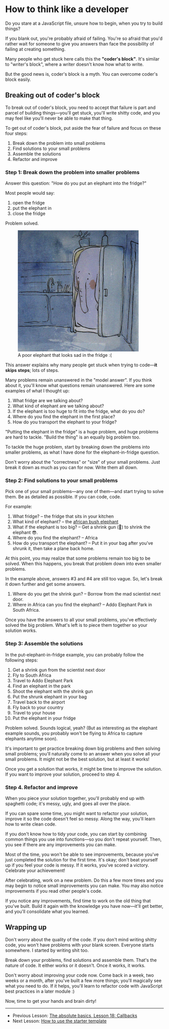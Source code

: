 # How to think like a developer

Do you stare at a JavaScript file, unsure how to begin, when you try to build things?

If you blank out, you're probably afraid of failing. You're so afraid that you'd rather wait for someone to give you answers than face the possibility of failing at creating something.

Many people who get stuck here calls this the **"coder's block"**. It's similar to "writer's block", where a writer doesn't know how what to write.

But the good news is, coder's block is a myth. You can overcome coder's block easily.

## Breaking out of coder's block

To break out of coder's block, you need to accept that failure is part and parcel of building things—you'll get stuck, you'll write shitty code, and you may feel like you'll never be able to make that thing.

To get out of coder's block, put aside the fear of failure and focus on these four steps:

1. Break down the problem into small problems
2. Find solutions to your small problems
3. Assemble the solutions
4. Refactor and improve

### Step 1: Break down the problem into smaller problems

Answer this question: "How do you put an elephant into the fridge?"

Most people would say:

1. open the fridge
2. put the elephant in
3. close the fridge

Problem solved.

<figure>
  <img src="../../images/simple-components/think/elephant-in-fridge.jpg" alt="Image of an elephant in the fridge">
  <figcaption>A poor elephant that looks sad in the fridge :(</figcaption>
</figure>

This answer explains why many people get stuck when trying to code—**it skips steps**; lots of steps.

Many problems remain unanswered in the "model answer". If you think about it, you'll know what questions remain unanswered. Here are some examples of what I thought up:

1. What fridge are we talking about?
2. What kind of elephant are we talking about?
3. If the elephant is too huge to fit into the fridge, what do you do?
4. Where do you find the elephant in the first place?
5. How do you transport the elephant to your fridge?

"Putting the elephant in the fridge" is a huge problem, and huge problems are hard to tackle. "Build the thing" is an equally big problem too.

To tackle the huge problem, start by breaking down the problems into smaller problems, as what I have done for the elephant-in-fridge question.

Don't worry about the "correctness" or "size" of your small problems. Just break it down as much as you can for now. Write them all down.

### Step 2: Find solutions to your small problems

Pick one of your small problems—any one of them—and start trying to solve them. Be as detailed as possible. If you can code, code.

For example:

1. What fridge? – the fridge that sits in your kitchen
2. What kind of elephant? – the [african bush elephant](https://en.wikipedia.org/wiki/African_elephant)
3. What if the elephant is too big? – Get a shrink gun (🔫) to shrink the elephant 😎.
4. Where do you find the elephant? – Africa
5. How do you transport the elephant? – Put it in your bag after you've shrunk it, then take a plane back home.

At this point, you may realize that some problems remain too big to be solved. When this happens, you break that problem down into even smaller problems.

In the example above, answers #3 and #4 are still too vague. So, let's break it down further and get some answers.

1. Where do you get the shrink gun? – Borrow from the mad scientist next door.
2. Where in Africa can you find the elephant? – Addo Elephant Park in South Africa.

Once you have the answers to all your small problems, you've effectively solved the big problem. What's left is to piece them together so your solution works.

### Step 3: Assemble the solutions

In the put-elephant-in-fridge example, you can probably follow the following steps:

1. Get a shrink gun from the scientist next door
2. Fly to South Africa
3. Travel to Addo Elephant Park
4. Find an elephant in the park
5. Shoot the elephant with the shrink gun
6. Put the shrunk elephant in your bag
7. Travel back to the airport
8. Fly back to your country
9. Travel to your house
10. Put the elephant in your fridge

Problem solved. Sounds logical, yeah? (But as interesting as the elephant example sounds, you probably won't be flying to Africa to capture elephants anytime soon).

It's important to get practice breaking down big problems and then solving small problems; you'll naturally come to an answer when you solve all your small problems. It might not be the best solution, but at least it works!

Once you get a solution that works, it might be time to improve the solution. If you want to improve your solution, proceed to step 4.

### Step 4. Refactor and improve

When you piece your solution together, you'll probably end up with spaghetti code; it's messy, ugly, and goes all over the place.

If you can spare some time, you might want to refactor your solution, improve it so the code doesn't feel so messy. Along the way, you'll learn how to write clean code.

If you don't know how to tidy your code, you can start by combining common things you use into functions—so you don't repeat yourself. Then, you see if there are any improvements you can make.

Most of the time, you won't be able to see improvements, because you've just completed the solution for the first time. It's okay; don't beat yourself up if you feel your code is messy. If it works, you've scored a victory. Celebrate your achievement!

After celebrating, work on a new problem. Do this a few more times and you may begin to notice small improvements you can make. You may also notice improvements if you read other people's code.

If you notice any improvements, find time to work on the old thing that you've built. Build it again with the knowledge you have now—it'll get better, and you'll consolidate what you learned.

## Wrapping up

Don't worry about the quality of the code. If you don't mind writing shitty code, you won't have problems with your blank screen. Everyone starts somewhere. I started by writing shit too.

Break down your problems, find solutions and assemble them. That's the nature of code. It either works or it doesn't. Once it works, it works.

Don't worry about improving your code now. Come back in a week, two weeks or a month, after you've built a few more things; you'll magically see what you need to do. If it helps, you'll learn to refactor code with JavaScript best practices in a later module :)

Now, time to get your hands and brain dirty!

---

- Previous Lesson: [The absolute basics, Lesson 18: Callbacks](../02.js-basics/18.callbacks.md)
- Next Lesson: [How to use the starter template](02.starter-template.md)
